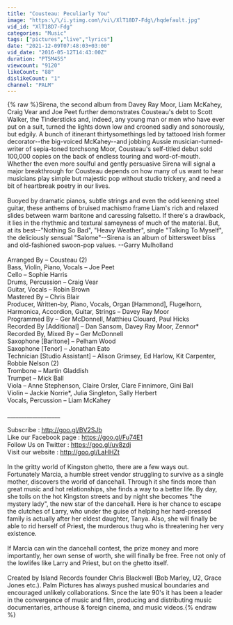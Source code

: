 ```yaml
---
title: "Cousteau: Peculiarly You"
image: "https:\/\/i.ytimg.com\/vi\/XlT18D7-Fdg\/hqdefault.jpg"
vid_id: "XlT18D7-Fdg"
categories: "Music"
tags: ["pictures","live","lyrics"]
date: "2021-12-09T07:48:03+03:00"
vid_date: "2016-05-12T14:43:00Z"
duration: "PT5M45S"
viewcount: "9120"
likeCount: "88"
dislikeCount: "1"
channel: "PALM"
---
```

{% raw %}Sirena, the second album from Davey Ray Moor, Liam McKahey, Craig Vear and Joe Peet further demonstrates Cousteau's debt to Scott Walker, the Tindersticks and, indeed, any young man or men who have ever put on a suit, turned the lights down low and crooned sadly and sonorously, but edgily. A bunch of itinerant thirtysomethings led by tattooed Irish former decorator--the big-voiced McKahey--and jobbing Aussie musician-turned-writer of sepia-toned torchsong Moor, Cousteau's self-titled debut sold 100,000 copies on the back of endless touring and word-of-mouth. Whether the even more soulful and gently persuasive Sirena will signal a major breakthrough for Cousteau depends on how many of us want to hear musicians play simple but majestic pop without studio trickery, and need a bit of heartbreak poetry in our lives.<br /><br />Buoyed by dramatic pianos, subtle strings and even the odd keening steel guitar, these anthems of bruised machismo frame Liam's rich and relaxed slides between warm baritone and caressing falsetto. If there's a drawback, it lies in the rhythmic and textural sameyness of much of the material. But, at its best--&quot;Nothing So Bad&quot;, &quot;Heavy Weather&quot;, single &quot;Talking To Myself&quot;, the deliciously sensual &quot;Salome&quot;--Sirena is an album of bittersweet bliss and old-fashioned swoon-pop values. --Garry Mulholland<br /><br />Arranged By – Cousteau (2)<br />Bass, Violin, Piano, Vocals – Joe Peet<br />Cello – Sophie Harris<br />Drums, Percussion – Craig Vear<br />Guitar, Vocals – Robin Brown<br />Mastered By – Chris Blair<br />Producer, Written-by, Piano, Vocals, Organ [Hammond], Flugelhorn, Harmonica, Accordion, Guitar, Strings – Davey Ray Moor<br />Programmed By – Ger McDonnell, Matthieu Clouard, Paul Hicks<br />Recorded By [Additional] – Dan Sansom, Davey Ray Moor, Zennor*<br />Recorded By, Mixed By – Ger McDonnell<br />Saxophone [Baritone] – Pelham Wood<br />Saxophone [Tenor] – Jonathan Eato<br />Technician [Studio Assistant] – Alison Grimsey, Ed Harlow, Kit Carpenter, Robbie Nelson (2)<br />Trombone – Martin Gladdish<br />Trumpet – Mick Ball<br />Viola – Anne Stephenson, Claire Orsler, Clare Finnimore, Gini Ball<br />Violin – Jackie Norrie*, Julia Singleton, Sally Herbert<br />Vocals, Percussion – Liam McKahey<br /><br />___________________<br /><br />Subscribe : <a rel="nofollow" target="blank" href="http://goo.gl/BV2SJb">http://goo.gl/BV2SJb</a><br />Like our Facebook page : <a rel="nofollow" target="blank" href="https://goo.gl/Fu74E1">https://goo.gl/Fu74E1</a><br />Follow Us on Twitter : <a rel="nofollow" target="blank" href="https://goo.gl/uv8zdj">https://goo.gl/uv8zdj</a><br />Visit our website : <a rel="nofollow" target="blank" href="http://goo.gl/LaHHZt">http://goo.gl/LaHHZt</a><br /><br />In the gritty world of Kingston ghetto, there are a few ways out. <br />Fortunately Marcia, a humble street vendor struggling to survive as a single mother, discovers the world of dancehall. Through it she finds more than great music and hot relationships, she finds a way to a better life. By day, she toils on the hot Kingston streets and by night she becomes &quot;the mystery lady&quot;, the new star of the dancehall. Here is her chance to escape the clutches of Larry, who under the guise of helping her hard-pressed family is actually after her eldest daughter, Tanya. Also, she will finally be able to rid herself of Priest, the murderous thug who is threatening her very existence. <br /><br />If Marcia can win the dancehall contest, the prize money and more importantly, her own sense of worth, she will finally be free. Free not only of the lowlifes like Larry and Priest, but on the ghetto itself.<br /><br />Created by Island Records founder Chris Blackwell (Bob Marley, U2, Grace Jones etc.).  Palm Pictures has always pushed musical boundaries and encouraged unlikely collaborations. Since the late 90's it has been a leader in the convergence of music and film, producing and distributing music documentaries, arthouse &amp; foreign cinema, and music videos.{% endraw %}

